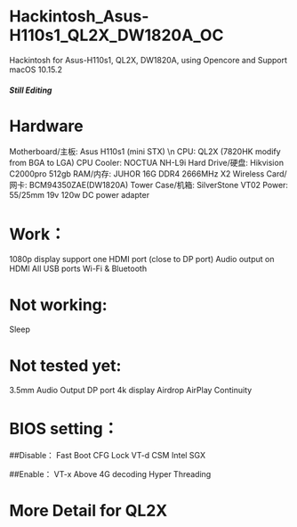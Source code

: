 # Hackintosh_Asus-H110s1_QL2X_DW1820A_OC
Hackintosh for Asus-H110s1, QL2X, DW1820A, using Opencore and Support macOS 10.15.2 

##### Still Editing 


# Hardware
Motherboard/主板: Asus H110s1 (mini STX) \n
CPU: QL2X (7820HK modify from BGA to LGA)
CPU Cooler: NOCTUA NH-L9i
Hard Drive/硬盘: Hikvision C2000pro 512gb
RAM/内存: JUHOR 16G DDR4 2666MHz X2
Wireless Card/网卡: BCM94350ZAE(DW1820A)
Tower Case/机箱: SilverStone  VT02
Power: 55/25mm 19v 120w DC power adapter

# Work：
1080p display support one HDMI port (close to DP port)
Audio output on HDMI
All USB ports
Wi-Fi & Bluetooth

# Not working:
Sleep

# Not tested yet:
3.5mm Audio Output 
DP port
4k display
Airdrop
AirPlay
Continuity

# BIOS setting：

##Disable：
  Fast Boot
  CFG Lock 
  VT-d
  CSM
  Intel SGX

##Enable：
  VT-x
  Above 4G decoding
  Hyper Threading
  
# More Detail for QL2X
